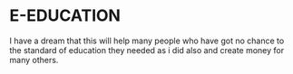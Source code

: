 # E-EDUCATION
I have a dream that this will help many people who have got no chance to the standard of education they needed as i did also and create money for many others.
